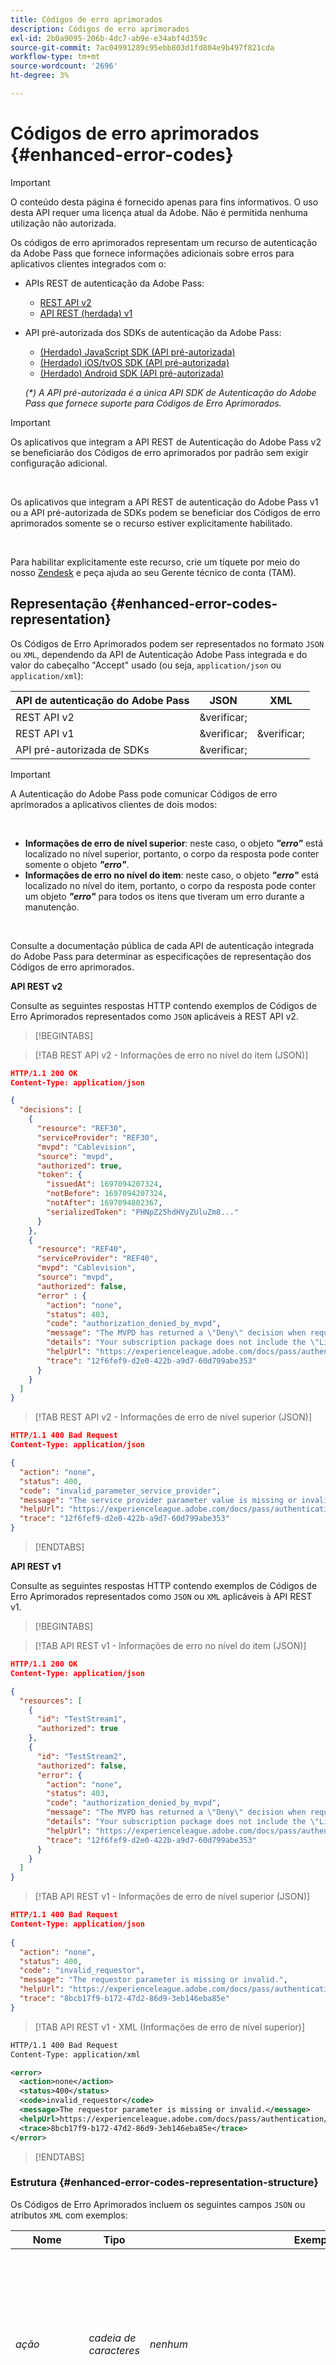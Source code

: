 ```yaml
---
title: Códigos de erro aprimorados
description: Códigos de erro aprimorados
exl-id: 2b0a9095-206b-4dc7-ab9e-e34abf4d359c
source-git-commit: 7ac04991289c95ebb803d1fd804e9b497f821cda
workflow-type: tm+mt
source-wordcount: '2696'
ht-degree: 3%

---
```


# Códigos de erro aprimorados {#enhanced-error-codes}

>[!IMPORTANT]
>
>O conteúdo desta página é fornecido apenas para fins informativos. O uso desta API requer uma licença atual da Adobe. Não é permitida nenhuma utilização não autorizada.

Os códigos de erro aprimorados representam um recurso de autenticação da Adobe Pass que fornece informações adicionais sobre erros para aplicativos clientes integrados com o:

* APIs REST de autenticação da Adobe Pass:
   * [REST API v2](../../rest-apis/rest-api-v2/apis/rest-api-v2-apis-overview.md)
   * [API REST (herdada) v1](../../legacy/rest-api-v1/rest-api-overview.md)
* API pré-autorizada dos SDKs de autenticação da Adobe Pass:
   * [(Herdado) JavaScript SDK (API pré-autorizada)](../../legacy/sdks/javascript-sdk/preauthorize-api-javascript-sdk.md)
   * [(Herdado) iOS/tvOS SDK (API pré-autorizada)](../../legacy/sdks/ios-tvos-sdk/preauthorize-api-ios-tvos-sdk.md)
   * [(Herdado) Android SDK (API pré-autorizada)](../../legacy/sdks/android-sdk/preauthorize-api-android-sdk.md)

  _(*) A API pré-autorizada é a única API SDK de Autenticação do Adobe Pass que fornece suporte para Códigos de Erro Aprimorados._

>[!IMPORTANT]
>
> Os aplicativos que integram a API REST de Autenticação do Adobe Pass v2 se beneficiarão dos Códigos de erro aprimorados por padrão sem exigir configuração adicional.
>
> <br/>
>
> Os aplicativos que integram a API REST de autenticação do Adobe Pass v1 ou a API pré-autorizada de SDKs podem se beneficiar dos Códigos de erro aprimorados somente se o recurso estiver explicitamente habilitado.
>
> <br/>
>
> Para habilitar explicitamente este recurso, crie um tíquete por meio do nosso [Zendesk](https://adobeprimetime.zendesk.com) e peça ajuda ao seu Gerente técnico de conta (TAM).

## Representação {#enhanced-error-codes-representation}

Os Códigos de Erro Aprimorados podem ser representados no formato `JSON` ou `XML`, dependendo da API de Autenticação Adobe Pass integrada e do valor do cabeçalho &quot;Accept&quot; usado (ou seja, `application/json` ou `application/xml`):

| API de autenticação do Adobe Pass | JSON | XML |
|-------------------------------|---------|---------|
| REST API v2 | &verificar; |         |
| REST API v1 | &verificar; | &verificar; |
| API pré-autorizada de SDKs | &verificar; |         |

>[!IMPORTANT]
>
> A Autenticação do Adobe Pass pode comunicar Códigos de erro aprimorados a aplicativos clientes de dois modos:
>
> <br/>
>
> * **Informações de erro de nível superior**: neste caso, o objeto ***&quot;erro&quot;*** está localizado no nível superior, portanto, o corpo da resposta pode conter somente o objeto ***&quot;erro&quot;***.
> * **Informações de erro no nível do item**: neste caso, o objeto ***&quot;erro&quot;*** está localizado no nível do item, portanto, o corpo da resposta pode conter um objeto ***&quot;erro&quot;*** para todos os itens que tiveram um erro durante a manutenção.
>
> <br/>
>
> Consulte a documentação pública de cada API de autenticação integrada do Adobe Pass para determinar as especificações de representação dos Códigos de erro aprimorados.

**API REST v2**

Consulte as seguintes respostas HTTP contendo exemplos de Códigos de Erro Aprimorados representados como `JSON` aplicáveis à REST API v2.

>[!BEGINTABS]

>[!TAB REST API v2 - Informações de erro no nível do item (JSON)]

```JSON
HTTP/1.1 200 OK
Content-Type: application/json

{
  "decisions": [
    {
      "resource": "REF30",
      "serviceProvider": "REF30",
      "mvpd": "Cablevision",
      "source": "mvpd",
      "authorized": true,
      "token": {
        "issuedAt": 1697094207324,
        "notBefore": 1697094207324,
        "notAfter": 1697094802367,
        "serializedToken": "PHNpZ25hdHVyZUluZm8..."
      }
    },
    {
      "resource": "REF40",
      "serviceProvider": "REF40",
      "mvpd": "Cablevision",
      "source": "mvpd",
      "authorized": false,
      "error" : {
        "action": "none",
        "status": 403,
        "code": "authorization_denied_by_mvpd",
        "message": "The MVPD has returned a \"Deny\" decision when requesting authorization for the specified resource",
        "details": "Your subscription package does not include the \"Live\" channel",
        "helpUrl": "https://experienceleague.adobe.com/docs/pass/authentication/auth-features/error-reportn/enhanced-error-codes.html?lang=pt-BR",
        "trace": "12f6fef9-d2e0-422b-a9d7-60d799abe353"
      }
    }
  ]
}
```

>[!TAB REST API v2 - Informações de erro de nível superior (JSON)]

```JSON
HTTP/1.1 400 Bad Request
Content-Type: application/json

{
  "action": "none",
  "status": 400,
  "code": "invalid_parameter_service_provider",
  "message": "The service provider parameter value is missing or invalid.",
  "helpUrl": "https://experienceleague.adobe.com/docs/pass/authentication/auth-features/error-reportn/enhanced-error-codes.html?lang=pt-BR",
  "trace": "12f6fef9-d2e0-422b-a9d7-60d799abe353"
}
```

>[!ENDTABS]

**API REST v1**

Consulte as seguintes respostas HTTP contendo exemplos de Códigos de Erro Aprimorados representados como `JSON` ou `XML` aplicáveis à API REST v1.

>[!BEGINTABS]

>[!TAB API REST v1 - Informações de erro no nível do item (JSON)]

```JSON
HTTP/1.1 200 OK
Content-Type: application/json

{
  "resources": [
    {
      "id": "TestStream1",
      "authorized": true
    },
    {
      "id": "TestStream2",
      "authorized": false,
      "error": {
        "action": "none",
        "status": 403,
        "code": "authorization_denied_by_mvpd",
        "message": "The MVPD has returned a \"Deny\" decision when requesting authorization for the specified resource",
        "details": "Your subscription package does not include the \"Live\" channel",
        "helpUrl": "https://experienceleague.adobe.com/docs/pass/authentication/auth-features/error-reportn/enhanced-error-codes.html?lang=pt-BR",
        "trace": "12f6fef9-d2e0-422b-a9d7-60d799abe353"
      }
    }
  ]
}
```

>[!TAB API REST v1 - Informações de erro de nível superior (JSON)]

```JSON
HTTP/1.1 400 Bad Request
Content-Type: application/json
        
{
  "action": "none",
  "status": 400,
  "code": "invalid_requestor",
  "message": "The requestor parameter is missing or invalid.",
  "helpUrl": "https://experienceleague.adobe.com/docs/pass/authentication/auth-features/error-reportn/enhanced-error-codes.html?lang=pt-BR",
  "trace": "8bcb17f9-b172-47d2-86d9-3eb146eba85e"
}
```

>[!TAB API REST v1 - XML (Informações de erro de nível superior)]

```XML
HTTP/1.1 400 Bad Request
Content-Type: application/xml

<error>
  <action>none</action>
  <status>400</status>
  <code>invalid_requestor</code>
  <message>The requestor parameter is missing or invalid.</message>
  <helpUrl>https://experienceleague.adobe.com/docs/pass/authentication/auth-features/error-reportn/enhanced-error-codes.html?lang=pt-BR</helpUrl>
  <trace>8bcb17f9-b172-47d2-86d9-3eb146eba85e</trace>
</error>
```

>[!ENDTABS]

### Estrutura {#enhanced-error-codes-representation-structure}

Os Códigos de Erro Aprimorados incluem os seguintes campos `JSON` ou atributos `XML` com exemplos:

| Nome | Tipo | Exemplo | Restrito | Descrição |
|-----------|-----------|---------------------------------------------------------------------------------------------------------------------|:----------:|-----------------------------------------------------------------------------------------------------------------------------------------------------------------------------------------------------------------------------------------------------------------------------------------------------|
| *ação* | *cadeia de caracteres* | *nenhum* | &verificar; | A Autenticação Adobe Pass recomendou uma ação que pode corrigir a situação conforme definido neste documento. <br/><br/> Para obter mais detalhes, consulte a seção [Ação](#enhanced-error-codes-action). |
| *status* | *inteiro* | *403* | &verificar; | O código de status de resposta HTTP conforme definido no documento [RFC 7231](https://tools.ietf.org/html/rfc7231#section-6). <br/><br/> Para obter mais detalhes, consulte a seção [Status](#enhanced-error-codes-status). |
| *código* | *cadeia de caracteres* | *autorização_negada_por_mvpd* | &verificar; | O código do identificador exclusivo de Autenticação do Adobe Pass associado ao erro, conforme definido neste documento. <br/><br/> Para obter mais detalhes, consulte a seção [Código](#enhanced-error-codes-code). |
| *mensagem* | *cadeia de caracteres* | *A MVPD retornou uma decisão de &quot;Negação&quot; ao solicitar autorização para o recurso especificado* |            | A mensagem legível por humanos que pode ser exibida ao usuário final em alguns casos. <br/><br/> Para obter mais detalhes, consulte a seção [Tratamento de Resposta](#enhanced-error-codes-response-handling). |
| *detalhes* | *cadeia de caracteres* | *O pacote de assinatura não inclui o canal &quot;Online&quot;* |            | A mensagem detalhada que pode ser fornecida por um parceiro de serviços em alguns casos, <br/><br/> Este campo pode não estar presente caso o parceiro de serviços não forneça uma mensagem personalizada. |
| *urlAjuda* | *url* | *https://experienceleague.adobe.com/docs/pass/authentication/auth-features/error-reportn/enhanced-error-codes.html?lang=pt-BR* |            | O URL da documentação pública de Autenticação do Adobe Pass, que vincula mais informações sobre por que esse erro ocorreu e possíveis soluções. <br/><br/> Este campo contém uma URL absoluta e não deve ser deduzido a partir do código de erro, dependendo do contexto de erro uma URL diferente pode ser fornecida. |
| *rastreamento* | *cadeia de caracteres* | *12f6fef9-d2e0-422b-a9d7-60d799abe353* |            | O identificador exclusivo da resposta que pode ser usado ao entrar em contato com o suporte da Autenticação da Adobe Pass para solucionar problemas específicos. |

>[!IMPORTANT]
>
> A coluna **Restrito** indica se o respectivo campo contém um valor de um conjunto finito, enquanto campos irrestritos podem conter dados.
>
> <br/>
>
> Atualizações futuras neste documento poderiam adicionar valores aos conjuntos finitos, mas não removerão ou alterarão os existentes.

### Ação {#enhanced-error-codes-representation-action}

Os Códigos de erro aprimorados incluem um campo &quot;ação&quot; que fornece uma ação recomendada que pode corrigir a situação.

Os valores possíveis para o campo &quot;action&quot; incluem:

| Ação | Descrição | Categoria |
|--------------------------|---------------------------------------------------------------------------------------------------------------------------------|--------------------------------------------|
| nenhum | Não há nenhuma ação predefinida para corrigir esse problema, mas em alguns casos, isso pode indicar uma invocação inadequada da API. | Corrija o contexto da solicitação. |
| configuração | O aplicativo cliente requer uma alteração de configuração, na maioria das vezes conduzida pelo Adobe Pass TVE Dashboard. | Corrija o contexto de configuração da integração. |
| registro de aplicativos | O aplicativo cliente requer que o se registre novamente. | Corrija o contexto do aplicativo cliente. |
| autenticação | O aplicativo cliente requer a autenticação ou reautenticação do usuário. | Corrija o contexto do aplicativo cliente. |
| autorização | O aplicativo cliente requer a obtenção de autorização para o recurso especificado. | Corrija o contexto do aplicativo cliente. |
| tentar novamente | O aplicativo cliente requer uma nova tentativa de solicitação. | Corrija o contexto da solicitação. |

_(*) Para alguns erros, várias ações podem ser possíveis soluções, mas o campo &quot;ação&quot; indica aquela com a maior probabilidade de correção do erro._

### Status {#enhanced-error-codes-representation-status}

Os Códigos de erro aprimorados incluem um campo &quot;status&quot; que indica o código do status HTTP associado ao erro.

Os valores possíveis para o campo &quot;status&quot; incluem:

| Código | Frase de motivo |
|------|-----------------------|
| 400 | Solicitação inválida |
| 401 | Não autorizado |
| 403 | Proibido |
| 404 | Não encontrado |
| 405 | Método não permitido |
| 410 | Sumiu |
| 412 | Falha na pré-condição |
| 500 | Erro interno do servidor |

Códigos de erro aprimorados com um &quot;status&quot; 4xx geralmente aparecem quando o erro é gerado pelo cliente e, na maioria das vezes, significa que o cliente requer trabalho adicional para corrigi-lo.

Códigos de erro aprimorados com um &quot;status&quot; 5xx geralmente aparecem quando o erro é gerado pelo servidor e, na maioria das vezes, significa que o servidor requer trabalho adicional para corrigi-lo.

>[!IMPORTANT]
>
> Há casos em que o código de status de resposta HTTP é diferente do campo &quot;status&quot; do Código de erro aprimorado, especialmente ao interagir com uma API de autenticação da Adobe Pass que comunica Códigos de erro aprimorados como informações de erro no nível do item.

### Código {#enhanced-error-codes-representation-code}

Os códigos de erro aprimorados incluem um campo &quot;código&quot; que fornece um identificador exclusivo de autenticação da Adobe Pass associado ao erro.

Os valores possíveis para o campo &quot;código&quot; são agregados [abaixo](#enhanced-error-codes-list) em duas listas, com base na API de Autenticação Adobe Pass integrada.

## Listas {#enhanced-error-codes-lists}

### REST API v2 {#enhanced-error-codes-lists-rest-api-v2}

A tabela abaixo lista possíveis Códigos de erro aprimorados que um aplicativo cliente pode encontrar ao ser integrado à API REST v2 de autenticação da Adobe Pass.

| Ação | Código | Status | Mensagem |
|------------------------------|--------------------------------------------------------|--------|--------------------------------------------------------------------------------------------------------------------------------------------------------------------------------------------------------------------------------------------------------------------------------------------------------------------------------------------|
| **nenhum** | *invalid_parameter_service_provider* | 400 | O valor do parâmetro do provedor de serviços está ausente ou é inválido. |
|                              | *invalid_parameter_mvpd* | 400 | O valor do parâmetro mvpd está ausente ou é inválido. |
|                              | *código_de_parâmetro_inválido* | 400 | O valor do parâmetro de código está ausente ou é inválido. |
|                              | *recursos_de_parâmetro_inválidos* | 400 | O valor do parâmetro de recursos está ausente ou é inválido. |
|                              | *url_redirecionamento_de_parâmetro_inválido* | 400 | O valor do parâmetro de URL de redirecionamento está ausente ou é inválido. |
|                              | *invalid_parameter_partner* | 400 | O valor do parâmetro de parceiro está ausente ou é inválido. |
|                              | *resposta_saml_parâmetro_inválido* | 400 | O valor do parâmetro de resposta SAML está ausente ou é inválido. |
|                              | *informações_de_dispositivo_de_cabeçalho_inválido* | 400 | O valor do cabeçalho de informações do dispositivo está ausente ou é inválido. |
|                              | *identificador_de_dispositivo_de_cabeçalho_inválido* | 400 | O valor do cabeçalho do identificador de dispositivo está ausente ou é inválido. |
|                              | *identidade_de_cabeçalho_inválida_para_acesso_temporário* | 400 | A identidade do valor do cabeçalho de acesso temporário está ausente ou é inválida. |
|                              | *cabeçalho_inválido_pfs_permission_access_not_present* | 400 | O valor de status de acesso da permissão do cabeçalho de status da estrutura do parceiro não está presente. |
|                              | *cabeçalho_inválido_pfs_permissão_acesso_não_determinado* | 400 | O valor do status de acesso da permissão do cabeçalho de status da estrutura do parceiro não foi determinado. |
|                              | *cabeçalho_inválido_pfs_permission_access_not_granted* | 400 | O valor de status de acesso da permissão do cabeçalho de status da estrutura do parceiro não é concedido. |
|                              | *cabeçalho_inválido_pfs_provider_id_not_determination* | 400 | O valor da ID do provedor do cabeçalho de status da estrutura do parceiro não está associado a um mvpd conhecido. |
|                              | *incompatibilidade_de_id_de_provedor_de_cabeçalho_inválido* | 400 | O valor da ID do provedor do cabeçalho de status da estrutura do parceiro não corresponde ao mvpd enviado como parâmetro. |
|                              | *cabeçalho_inválido_pfs_provedor_info_expirado* | 400 | As informações do provedor do cabeçalho de status da estrutura do parceiro expiraram. |
|                              | *integração_inválida* | 400 | A integração entre o provedor de serviços especificado e o mvpd não existe ou está desabilitada. |
|                              | *sessão_de_autenticação_inválida* | 400 | A sessão de autenticação associada a esta solicitação está ausente ou é inválida. |
|                              | *pré-autorização_negada_por_mvpd* | 403 | A MVPD retornou uma decisão de &quot;Negação&quot; ao solicitar pré-autorização para o recurso especificado. |
|                              | *autorização_negada_por_mvpd* | 403 | A MVPD retornou uma decisão de &quot;Negação&quot; ao solicitar autorização para o recurso especificado. |
|                              | *autorização_negada_por_controles_pelos_pais* | 403 | A MVPD retornou uma decisão de &quot;Negação&quot; devido às configurações de controles dos pais para o recurso especificado. |
|                              | *autorização_negada_pela_regra_de_degradação* | 403 | A integração entre o provedor de serviços especificado e o mvpd tem uma regra de degradação aplicada que nega a autorização para os recursos solicitados. |
|                              | *erro_interno_do_servidor* | 500 | A solicitação falhou devido a um erro interno do servidor. |
| **configuração** | *muitos_recursos* | 403 | A solicitação de autorização ou pré-autorização falhou porque muitos recursos foram consultados. Entre em contato com a equipe de suporte para configurar corretamente as limitações de autorização e pré-autorização. |
|                              | *certificado_de_metadados_de_usuário_de_configuração_inválido* | 500 | A configuração do certificado de metadados do usuário está ausente ou é inválida. |
|                              | *invalid_configuration_temporary_access* | 500 | A configuração de acesso temporário é inválida. |
|                              | *plataforma_de_configuração_inválida* | 500 | A configuração da plataforma está ausente ou é inválida para integração. |
|                              | *id_da_plataforma_de_configuração_inválida* | 500 | A configuração da ID da plataforma está ausente ou é inválida. |
|                              | *característica_de_plataforma_de_configuração_inválida* | 500 | A configuração de característica da plataforma está ausente ou é inválida. |
|                              | *características_de_categoria_de_plataforma_de_configuração_inválida* | 500 | A configuração de característica de categoria de plataforma está ausente ou é inválida. |
|                              | *serviços_de_plataforma_de_configuração_inválidos* | 500 | A configuração dos serviços de plataforma está ausente ou é inválida para integração. |
|                              | *configuração_inválida_mvpd_plataforma* | 500 | A configuração da plataforma mvpd está ausente ou é inválida para mvpd e plataforma. |
|                              | *invalid_configuration_mvpd_platform_boarding_status* | 500 | A configuração do status de integração da plataforma mvpd está ausente ou é inválida para mvpd e plataforma. |
|                              | *invalid_configuration_mvpd_platform_profile_exchange* | 500 | A configuração de troca de perfil da plataforma mvpd está ausente ou é inválida para mvpd e plataforma. |
| **registro de aplicativo** | *acesso_token_service_provider* inválido | 401 | O token de acesso é inválido devido ao provedor de serviço inválido. |
|                              | *invalid_access_token_client_application* | 401 | O token de acesso é inválido devido ao aplicativo cliente inválido. |
| **autenticação** | *perfil_autenticado_ausente* | 403 | O perfil autenticado associado a esta solicitação está ausente. |
|                              | *perfil_autenticado_expirado* | 403 | O perfil autenticado associado a esta solicitação expirou. |
|                              | *perfil_autenticado_invalidado* | 403 | O perfil autenticado associado a esta solicitação foi invalidado. |
|                              | *temporary_access_duration_limit_aded* | 403 | O limite de duração do acesso temporário foi excedido. |
|                              | *limite_de_recursos_de_acesso_temporário* | 403 | O limite de recursos de acesso temporário foi excedido. |
|                              | *autorização_negada_por_políticas_hba* | 403 | A MVPD retornou uma decisão de &quot;Negação&quot; devido a políticas de autenticação baseadas em casa. A autenticação atual foi obtida por meio de um fluxo de autenticação baseado em casa e, mas o dispositivo não está mais em casa ao solicitar autorização para o recurso especificado. O usuário deve se autenticar novamente em um MVPD compatível para continuar. |
|                              | *autorização_negada_por_sessão_invalidada* | 403 | A sessão de autenticação foi invalidada pelo provedor de identidade. O usuário deve se autenticar novamente em um MVPD compatível para continuar. |
|                              | *identidade_não_reconhecida_por_mvpd* | 403 | A solicitação de autorização falhou devido ao fato de que a identidade do usuário não foi reconhecida pela MVPD. |
| **tentar novamente** | *erro_recebido_de_rede* | 403 | Erro de leitura ao recuperar a resposta do serviço de parceiro associado. Tentar novamente a solicitação pode resolver o problema. |
|                              | *tempo_de_conexão_de_rede* | 403 | Houve um tempo limite de conexão com o serviço de parceiro associado. Tentar novamente a solicitação pode resolver o problema. |
|                              | *tempo_máximo_de_execução_excedido* | 403 | A solicitação não foi concluída no tempo máximo permitido. Tentar novamente a solicitação pode resolver o problema. |

### API REST (herdada) v1 {#enhanced-error-codes-lists-rest-api-v1}

A tabela abaixo lista possíveis Códigos de erro aprimorados que um aplicativo cliente pode encontrar ao ser integrado à API REST de autenticação da Adobe Pass v1.

| Ação | Código | Status | Mensagem |
|--------------------|---------------------------------------------------|-------------------|----------------------------------------------------------------------------------------------------------------------------------------------------------------------------------------------------------------------------------------------------------------------------------------------------------------------------------------------|
| **nenhum** | *solicitante_inválido* | 400 | O parâmetro do solicitante está ausente ou é inválido. |
|                    | *informações_de_dispositivo_inválidas* | 400 | Informações do dispositivo ausentes ou inválidas. |
|                    | *id_de_dispositivo_inválida* | 400 | O identificador do dispositivo está ausente ou é inválido. |
|                    | *recurso_ausente* | 400, 412 | O parâmetro de recurso está ausente. |
|                    | *malformed_authz_request* | 400, 412 | A solicitação de autorização é nula ou inválida. |
|                    | *pré-autorização_negada_por_mvpd* | 403 | A MVPD retornou uma decisão de &quot;Negação&quot; ao solicitar pré-autorização para o recurso especificado. |
|                    | *autorização_negada_por_mvpd* | 403 | A MVPD retornou uma decisão de &quot;Negação&quot; ao solicitar autorização para o recurso especificado. |
|                    | *autorização_negada_por_controles_pelos_pais* | 403 | A MVPD retornou uma decisão de &quot;Negação&quot; devido às configurações de controles dos pais para o recurso especificado. |
|                    | *erro_interno* | 400, 405, 500 | A solicitação falhou devido a um erro interno do servidor. |
| **configuração** | *integração_desconhecida* | 400, 412 | A integração entre o programador especificado e o provedor de identidade não existe. Use o painel TVE para criar a integração necessária. |
|                    | *muitos_recursos* | 403 | A solicitação de autorização ou pré-autorização falhou porque muitos recursos foram consultados. Entre em contato com a equipe de suporte para configurar corretamente as limitações de autorização e pré-autorização. |
| **autenticação** | *autenticação_sessão_emissor_incompatibilidade* | 400 | A solicitação de autorização falhou devido ao fato de que o MVPD indicado para o fluxo de autorização é diferente daquele que emitiu a sessão de autenticação. O usuário deve autenticar novamente com o MVPD desejado para continuar. |
|                    | *autorização_negada_por_políticas_hba* | 403 | A MVPD retornou uma decisão de &quot;Negação&quot; devido a políticas de autenticação baseadas em casa. A autenticação atual foi obtida usando um HBA (fluxo de autenticação baseado em início), mas o dispositivo não está mais em casa ao solicitar autorização para o recurso especificado. O usuário deve se autenticar novamente em um MVPD compatível para continuar. |
|                    | *autorização_negada_por_sessão_invalidada* | 403 | A sessão de autenticação foi invalidada pelo provedor de identidade. O usuário deve se autenticar novamente em um MVPD compatível para continuar. |
|                    | *identidade_não_reconhecida_por_mvpd* | 403 | A solicitação de autorização falhou devido ao fato de que a identidade do usuário não foi reconhecida pela MVPD. |
|                    | *autenticação_sessão_invalidada* | 403 | A sessão de autenticação foi invalidada pelo provedor de identidade. O usuário deve se autenticar novamente em um MVPD compatível para continuar. |
|                    | *autenticação_sessão_ausente* | 403, 412 | Não foi possível recuperar a sessão de autenticação associada a esta solicitação. O usuário deve se autenticar novamente em um MVPD compatível para continuar. |
|                    | *autenticação_sessão_expirada* | 403, 412 | A sessão de autenticação atual expirou. O usuário deve se autenticar novamente em um MVPD compatível para continuar. |
|                    | *pré-autorização_autenticação_sessão_ausente* | 412 | Não foi possível recuperar a sessão de autenticação associada a esta solicitação. O usuário deve se autenticar novamente em um MVPD compatível para continuar. |
|                    | *pré-autorização_autenticação_sessão_expirada* | 412 | A sessão de autenticação atual expirou. O usuário deve se autenticar novamente em um MVPD compatível para continuar. |
| **autorização** | *autorização_não_encontrada* | 403, 404 | Nenhuma autorização foi encontrada para o recurso especificado. O usuário deve obter uma nova autorização para continuar. |
|                    | *autorização_expirada* | 410 | A autorização anterior do recurso especificado expirou. O usuário deve obter uma nova autorização para continuar. |
| **tentar novamente** | *erro_recebido_de_rede* | 403 | Erro de leitura ao recuperar a resposta do serviço de parceiro associado. Tentar novamente a solicitação pode resolver o problema. |
|                    | *tempo_de_conexão_de_rede* | 403 | Houve um tempo limite de conexão com o serviço de parceiro associado. Tentar novamente a solicitação pode resolver o problema. |
|                    | *tempo_máximo_de_execução_excedido* | 403 | A solicitação não foi concluída no tempo máximo permitido. Tentar novamente a solicitação pode resolver o problema. |

### API pré-autorizada de SDKs (herdada) {#enhanced-error-codes-lists-sdks-preauthorize-api}

Consulte a [seção](#enhanced-error-codes-list-rest-api-v1) anterior para obter possíveis Códigos de erro aprimorados que um aplicativo cliente pode encontrar quando integrado à API pré-autorizada dos SDKs de autenticação da Adobe Pass.

## Tratamento de resposta {#enhanced-error-codes-response-handling}

>[!IMPORTANT]
>
> Há Códigos de erro aprimorados que podem ser manipulados automaticamente no código do aplicativo do cliente, como tentar novamente uma solicitação de autorização no caso de um tempo limite da rede ou exigir que o usuário reautentique quando a sessão expirar, mas outros tipos podem exigir alterações de configuração ou interação da equipe de atendimento ao cliente da Autenticação da Adobe Pass.
>
> <br/>
>
> Portanto, é importante coletar e fornecer informações completas sobre o erro ao criar um tíquete por meio do nosso [Zendesk](https://adobeprimetime.zendesk.com), para garantir que as alterações necessárias sejam feitas antes de iniciar o novo aplicativo ou novo recurso.

Em resumo, ao manipular respostas que contêm Códigos de erro aprimorados, você deve considerar o seguinte:

1. **Agnóstico para API retornando o erro**: implemente uma lógica centralizada de manipulação de erros que ofereça suporte ao catálogo completo de códigos de erro aprimorados, independentemente de qual API os produz. Vários códigos de erro aprimorados são compartilhados entre APIs e devem ser tratados de forma consistente.

1. **Informações de erro agnósticas para nível superior versus nível de item**: trate informações de erro de nível superior e nível de item agnósticas à maneira como são comunicadas, verifique se você pode lidar com ambas as formas de transmissão de Códigos de Erro Aprimorados.

1. **Verificar ambos os valores de status**: sempre verifique o código de status de resposta HTTP e o campo &quot;status&quot; do Código de Erro Aprimorado. Elas podem ser diferentes e ambas fornecem informações valiosas.

1. **Lógica de repetição**: para erros que exigem uma repetição, verifique se as tentativas são limitadas (ou seja, 2-3) ou se são feitas com retirada exponencial para evitar sobrecarga do servidor. Além disso, no caso de APIs de autenticação da Adobe Pass que lidam com vários itens de uma só vez (por exemplo, API pré-autorizada), você deve incluir na solicitação repetida somente os itens marcados com &quot;tentar novamente&quot; e não a lista inteira.

1. **Alterações de configuração**: para erros que exijam alterações de configuração, verifique se as alterações necessárias foram feitas antes de iniciar o novo aplicativo ou novo recurso.

1. **Autenticação e autorização**: para erros relacionados à autenticação e autorização, você deve solicitar que o usuário se autentique novamente ou obtenha uma nova autorização, conforme necessário.

1. **Comentários do usuário**: opcional, use os campos de &quot;mensagem&quot; e (possíveis) &quot;detalhes&quot; legíveis por humanos para informar o usuário sobre o problema. A mensagem de texto &quot;details&quot; pode ser transmitida dos endpoints de pré-autorização ou autorização do MVPD ou do Programador ao aplicar as regras de degradação.
